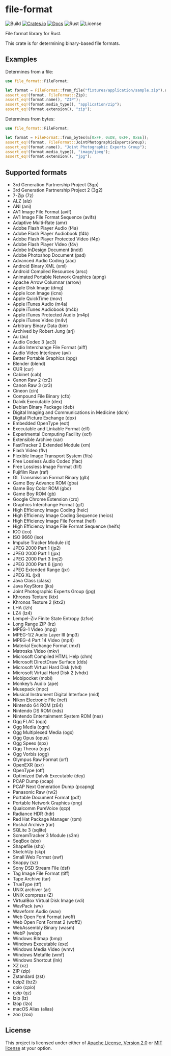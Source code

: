 # file-format

![Build](https://img.shields.io/github/workflow/status/mmalecot/file-format/CI)
[![Crates.io](https://img.shields.io/crates/v/file-format.svg)](https://crates.io/crates/file-format)
[![Docs](https://docs.rs/file-format/badge.svg)](https://docs.rs/file-format)
![Rust](https://img.shields.io/badge/rust-1.56+-blueviolet.svg?logo=rust)
![License](https://img.shields.io/badge/license-MIT%2FApache--2.0-blue.svg)

File format library for Rust.

This crate is for determining binary-based file formats.

## Examples

Determines from a file:

```rust
use file_format::FileFormat;

let format = FileFormat::from_file("fixtures/application/sample.zip").unwrap();
assert_eq!(format, FileFormat::Zip);
assert_eq!(format.name(), "ZIP");
assert_eq!(format.media_type(), "application/zip");
assert_eq!(format.extension(), "zip");
```

Determines from bytes:

```rust
use file_format::FileFormat;

let format = FileFormat::from_bytes(&[0xFF, 0xD8, 0xFF, 0xEE]);
assert_eq!(format, FileFormat::JointPhotographicExpertsGroup);
assert_eq!(format.name(), "Joint Photographic Experts Group");
assert_eq!(format.media_type(), "image/jpeg");
assert_eq!(format.extension(), "jpg");
```

## Supported formats

- 3rd Generation Partnership Project (3gp)
- 3rd Generation Partnership Project 2 (3g2)
- 7-Zip (7z)
- ALZ (alz)
- ANI (ani)
- AV1 Image File Format (avif)
- AV1 Image File Format Sequence (avifs)
- Adaptive Multi-Rate (amr)
- Adobe Flash Player Audio (f4a)
- Adobe Flash Player Audiobook (f4b)
- Adobe Flash Player Protected Video (f4p)
- Adobe Flash Player Video (f4v)
- Adobe InDesign Document (indd)
- Adobe Photoshop Document (psd)
- Advanced Audio Coding (aac)
- Android Binary XML (xml)
- Android Compiled Resources (arsc)
- Animated Portable Network Graphics (apng)
- Apache Arrow Columnar (arrow)
- Apple Disk Image (dmg)
- Apple Icon Image (icns)
- Apple QuickTime (mov)
- Apple iTunes Audio (m4a)
- Apple iTunes Audiobook (m4b)
- Apple iTunes Protected Audio (m4p)
- Apple iTunes Video (m4v)
- Arbitrary Binary Data (bin)
- Archived by Robert Jung (arj)
- Au (au)
- Audio Codec 3 (ac3)
- Audio Interchange File Format (aiff)
- Audio Video Interleave (avi)
- Better Portable Graphics (bpg)
- Blender (blend)
- CUR (cur)
- Cabinet (cab)
- Canon Raw 2 (cr2)
- Canon Raw 3 (cr3)
- Cineon (cin)
- Compound File Binary (cfb)
- Dalvik Executable (dex)
- Debian Binary Package (deb)
- Digital Imaging and Communications in Medicine (dcm)
- Digital Picture Exchange (dpx)
- Embedded OpenType (eot)
- Executable and Linkable Format (elf)
- Experimental Computing Facility (xcf)
- Extensible Archive (xar)
- FastTracker 2 Extended Module (xm)
- Flash Video (flv)
- Flexible Image Transport System (fits)
- Free Lossless Audio Codec (flac)
- Free Lossless Image Format (flif)
- Fujifilm Raw (raf)
- GL Transmission Format Binary (glb)
- Game Boy Advance ROM (gba)
- Game Boy Color ROM (gbc)
- Game Boy ROM (gb)
- Google Chrome Extension (crx)
- Graphics Interchange Format (gif)
- High Efficiency Image Coding (heic)
- High Efficiency Image Coding Sequence (heics)
- High Efficiency Image File Format (heif)
- High Efficiency Image File Format Sequence (heifs)
- ICO (ico)
- ISO 9660 (iso)
- Impulse Tracker Module (it)
- JPEG 2000 Part 1 (jp2)
- JPEG 2000 Part 1 (jpx)
- JPEG 2000 Part 3 (mj2)
- JPEG 2000 Part 6 (jpm)
- JPEG Extended Range (jxr)
- JPEG XL (jxl)
- Java Class (class)
- Java KeyStore (jks)
- Joint Photographic Experts Group (jpg)
- Khronos Texture (ktx)
- Khronos Texture 2 (ktx2)
- LHA (lzh)
- LZ4 (lz4)
- Lempel–Ziv Finite State Entropy (lzfse)
- Long Range ZIP (lrz)
- MPEG-1 Video (mpg)
- MPEG-1/2 Audio Layer III (mp3)
- MPEG-4 Part 14 Video (mp4)
- Material Exchange Format (mxf)
- Matroska Video (mkv)
- Microsoft Compiled HTML Help (chm)
- Microsoft DirectDraw Surface (dds)
- Microsoft Virtual Hard Disk (vhd)
- Microsoft Virtual Hard Disk 2 (vhdx)
- Mobipocket (mobi)
- Monkey’s Audio (ape)
- Musepack (mpc)
- Musical Instrument Digital Interface (mid)
- Nikon Electronic File (nef)
- Nintendo 64 ROM (z64)
- Nintendo DS ROM (nds)
- Nintendo Entertainment System ROM (nes)
- Ogg FLAC (oga)
- Ogg Media (ogm)
- Ogg Multiplexed Media (ogx)
- Ogg Opus (opus)
- Ogg Speex (spx)
- Ogg Theora (ogv)
- Ogg Vorbis (ogg)
- Olympus Raw Format (orf)
- OpenEXR (exr)
- OpenType (otf)
- Optimized Dalvik Executable (dey)
- PCAP Dump (pcap)
- PCAP Next Generation Dump (pcapng)
- Panasonic Raw (rw2)
- Portable Document Format (pdf)
- Portable Network Graphics (png)
- Qualcomm PureVoice (qcp)
- Radiance HDR (hdr)
- Red Hat Package Manager (rpm)
- Roshal Archive (rar)
- SQLite 3 (sqlite)
- ScreamTracker 3 Module (s3m)
- SeqBox (sbx)
- Shapefile (shp)
- SketchUp (skp)
- Small Web Format (swf)
- Snappy (sz)
- Sony DSD Stream File (dsf)
- Tag Image File Format (tiff)
- Tape Archive (tar)
- TrueType (ttf)
- UNIX archiver (ar)
- UNIX compress (Z)
- VirtualBox Virtual Disk Image (vdi)
- WavPack (wv)
- Waveform Audio (wav)
- Web Open Font Format (woff)
- Web Open Font Format 2 (woff2)
- WebAssembly Binary (wasm)
- WebP (webp)
- Windows Bitmap (bmp)
- Windows Executable (exe)
- Windows Media Video (wmv)
- Windows Metafile (wmf)
- Windows Shortcut (lnk)
- XZ (xz)
- ZIP (zip)
- Zstandard (zst)
- bzip2 (bz2)
- cpio (cpio)
- gzip (gz)
- lzip (lz)
- lzop (lzo)
- macOS Alias (alias)
- zoo (zoo)

## License

This project is licensed under either of [Apache License, Version 2.0](LICENSE-APACHE) or [MIT license](LICENSE-MIT) at your option.
